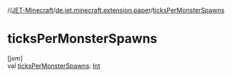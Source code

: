 //[JET-Minecraft](../../index.md)/[de.jet.minecraft.extension.paper](index.md)/[ticksPerMonsterSpawns](ticks-per-monster-spawns.md)

# ticksPerMonsterSpawns

[jvm]\
val [ticksPerMonsterSpawns](ticks-per-monster-spawns.md): [Int](https://kotlinlang.org/api/latest/jvm/stdlib/kotlin/-int/index.html)

